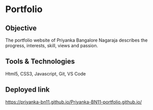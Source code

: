 
# Portfolio

## Objective
The portfolio website of Priyanka Bangalore Nagaraja describes the progress, interests, skill, views and passion.

## Tools & Technologies
Html5, CSS3, Javascript, Git, VS Code

## Deployed link
https://priyanka-bn11.github.io/Priyanka-BN11-portfolio.github.io/